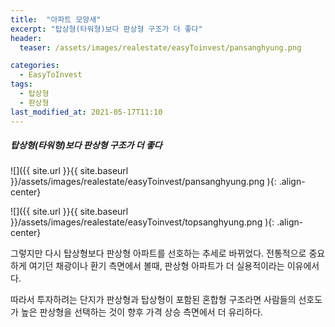 ```yaml
---
title:  "아파트 모양새"
excerpt: "탑상형(타워형)보다 판상형 구조가 더 좋다"
header:
  teaser: /assets/images/realestate/easyToinvest/pansanghyung.png

categories:
  - EasyToInvest
tags:
  - 탑상형
  - 판상형
last_modified_at: 2021-05-17T11:10
---
```


##### 탑상형(타워형)보다 판상형 구조가 더 좋다     

![]({{ site.url }}{{ site.baseurl }}/assets/images/realestate/easyToinvest/pansanghyung.png   ){: .align-center} 


![]({{ site.url }}{{ site.baseurl }}/assets/images/realestate/easyToinvest/topsanghyung.png   ){: .align-center} 


그렇지만 다시 탑상형보다 판상형 아파트를 선호하는 추세로 바뀌었다. 전통적으로 중요하게 여기던 채광이나 환기 측면에서 볼때, 판상형 아파트가 더 실용적이라는 이유에서다.   

따라서 투자하려는 단지가 판상형과 탑상형이 포함된 혼합형 구조라면 사람들의 선호도가 높은 판상형을 선택하는 것이 향후 가격 상승 측면에서 더 유리하다.   